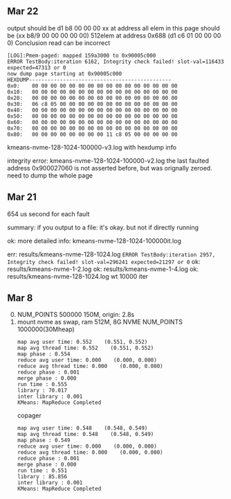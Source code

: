 ## Mar 22

output
should be d1 b8 00 00 00 xx at address 
all elem in this page should be (xx b8/9 00 00 00 00 00) 512elem
at address 0x688 (d1 c6 01 00 00 00 0)
Conclusion read can  be incorrect

```
[LOG]:Pmem-paged: mapped 159a3000 to 0x90005c000
ERROR TestBody:iteration 6162, Integrity check failed! slot-val=116433 expected=47313 or 0
now dump page starting at 0x90005c000
HEXDUMP----------------------------------------------
0x0:    00 00 00 00 00 00 00 00 00 00 00 00 00 00 00 00
0x10:   00 00 00 00 00 00 00 00 00 00 00 00 00 00 00 00
0x20:   00 00 00 00 00 00 00 00 00 00 00 00 00 00 00 00
0x30:   06 c8 05 00 00 00 00 00 00 00 00 00 00 00 00 00
0x40:   00 00 00 00 00 00 00 00 00 00 00 00 00 00 00 00
0x50:   00 00 00 00 00 00 00 00 00 00 00 00 00 00 00 00
0x60:   00 00 00 00 00 00 00 00 00 00 00 00 00 00 00 00
0x70:   00 00 00 00 00 00 00 00 00 00 00 00 00 00 00 00
0x80:   00 00 00 00 00 00 00 00 11 c8 05 00 00 00 00 00

```

kmeans-nvme-128-1024-100000-v3.log
with hexdump info

integrity error: kmeans-nvme-128-1024-100000-v2.log
the last faulted address 0x900027060 is not asserted before, but was orignally zeroed. 
need to dump the whole page


## Mar 21
654 us second for each fault

summary: if you output to a file: it's okay. but not if directly running

ok: more detailed info: kmeans-nvme-128-1024-100000it.log

err: results/kmeans-nvme-128-1024.log
    ```
    ERROR TestBody:iteration 2957, Integrity check failed! slot-val=296241 expected=21297 or 0
    ```
ok: results/kmeans-nvme-1-2.log
ok: results/kmeans-nvme-1-4.log
ok: results/kmeans-nvme-128-1024.log wt 10000 iter
## Mar 8
0. NUM_POINTS 500000 150M,
	origin: 2.8s
1. mount nvme as swap, ram 512M, 8G NVME
    NUM_POINTS 1000000(30Mheap)
	```
	map avg user time: 0.552    (0.551, 0.552)
	map avg thread time: 0.552    (0.551, 0.552)
	map phase : 0.554
	reduce avg user time: 0.000    (0.000, 0.000)
	reduce avg thread time: 0.000    (0.000, 0.000)
	reduce phase : 0.001
	merge phase : 0.000
	run time : 0.555
	library : 70.017
	inter library : 0.001
	KMeans: MapReduce Completed
	```
	copager 
	```
	map avg user time: 0.548    (0.548, 0.549)
	map avg thread time: 0.548    (0.548, 0.549)
	map phase : 0.549
	reduce avg user time: 0.000    (0.000, 0.000)
	reduce avg thread time: 0.000    (0.000, 0.000)
	reduce phase : 0.001
	merge phase : 0.000
	run time : 0.551
	library : 85.856
	inter library : 0.001
	KMeans: MapReduce Completed
	```
